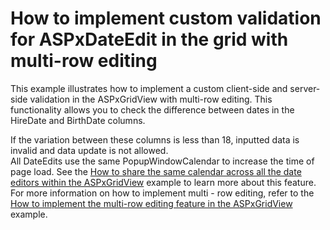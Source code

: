 # How to implement custom validation for ASPxDateEdit in the grid with multi-row editing


<p>This example illustrates how to implement a custom client-side and server-side validation in the ASPxGridView with multi-row editing. This functionality allows you to check the difference between dates in the HireDate and BirthDate columns.</p><p>If the variation between these columns is less than 18, inputted data is invalid and data update is not allowed. <br />
All DateEdits use the same PopupWindowCalendar to increase the time of page load. See the <a href="https://www.devexpress.com/Support/Center/p/E1452">How to share the same calendar across all the date editors within the ASPxGridView</a> example to learn more about this feature. <br />
For more information on how to implement multi - row editing, refer to the <a href="https://www.devexpress.com/Support/Center/p/E324">How to implement the multi-row editing feature in the ASPxGridView</a> example.</p>

<br/>


